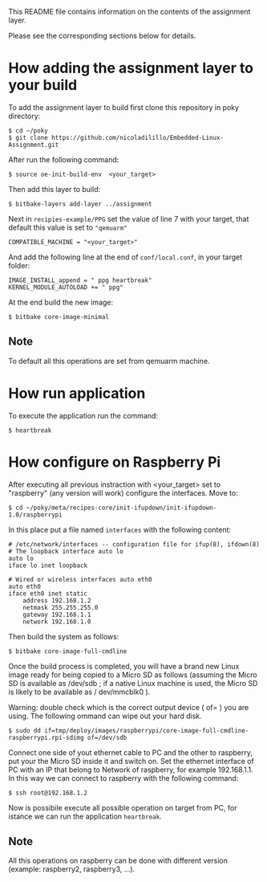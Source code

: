 This README file contains information on the contents of the assignment layer.

Please see the corresponding sections below for details.


# How adding the assignment layer to your build

To add the assignment layer to build first clone this repository in poky directory:

```
$ cd ~/poky
$ git clone https://github.com/nicoladilillo/Embedded-Linux-Assignment.git
```

After run the following command:
```
$ source oe-init-build-env  <your_target>
```

Then add this layer to build:
```
$ bitbake-layers add-layer ../assignment
```

Next in ``recipies-example/PPG`` set the value of line 7 with your target, that default this value is set to ``"qemuarm"``
```
COMPATIBLE_MACHINE = "<your_target>"
```

And add the following line at the end of ``conf/local.conf``, in your target folder:
```
IMAGE_INSTALL_append = " ppg heartbreak"
KERNEL_MODULE_AUTOLOAD += " ppg"
```

At the end build the new image:
```
$ bitbake core-image-minimal
```

## Note

To default all this operations are set from qemuarm machine.


# How run application

To execute the application run the command:
```
$ heartbreak
```


# How configure on Raspberry Pi

After executing all previous instraction with <your_target> set to "raspberry" (any version will work) configure the interfaces. Move to:
```
$ cd ~/poky/meta/recipes-core/init-ifupdown/init-ifupdown-1.0/raspberrypi
```

In this place put a file named ``interfaces`` with the following content:
```
# /etc/network/interfaces -- configuration file for ifup(8), ifdown(8)
# The loopback interface auto lo
auto lo
iface lo inet loopback

# Wired or wireless interfaces auto eth0
auto eth0
iface eth0 inet static
	address 192.168.1.2
	netmask 255.255.255.0
	gateway 192.168.1.1
	network 192.168.1.0
```

Then build the system as follows:
```
$ bitbake core-image-full-cmdline
```

Once the build process is completed, you will have a brand new Linux image ready for being copied to a Micro SD as
follows (assuming the Micro SD is available as /dev/sdb ; if a native Linux machine is used, the Micro SD is likely to
be available as / dev/mmcblk0 ).

Warning: double check which is the correct output device ( of=<output device> ) you are using. The following ommand can wipe out your hard disk.
```
$ sudo dd if=tmp/deploy/images/raspberrypi/core-image-full-cmdline-raspberrypi.rpi-sdimg of=/dev/sdb
```

Connect one side of yout ethernet cable to PC and the other to raspberry, put your the Micro SD inside it and switch on. Set the ethernet interface of PC with an IP that belong to Network of raspberry, for example 192.168.1.1. In this way we can connect to raspberry with the following command:
```
$ ssh root@192.168.1.2
```

Now is possibile execute all possible operation on target from PC, for istance we can run the application ``heartbreak``.

## Note

All this operations on raspberry can be done with different version (example: raspberry2, raspberry3, ...).